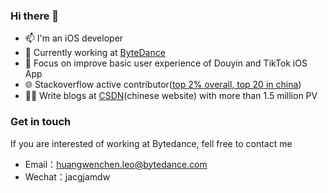 ### Hi there 👋

- 📫 I'm an iOS developer
- 💼 Currently working at [ByteDance](https://www.bytedance.com/)
- 🌱 Focus on improve basic user experience of Douyin and TikTok iOS App
- 🌐 Stackoverflow active contributor([top 2% overall, top 20 in china](https://stackoverflow.com/users/3940672/leo))
- ✍🏻 Write blogs at [CSDN](https://blog.csdn.net/hello_hwc)(chinese website) with more than 1.5 million PV

### Get in touch

If you are interested of working at Bytedance, fell free to contact me

- Email：huangwenchen.leo@bytedance.com
- Wechat：jacgjamdw
